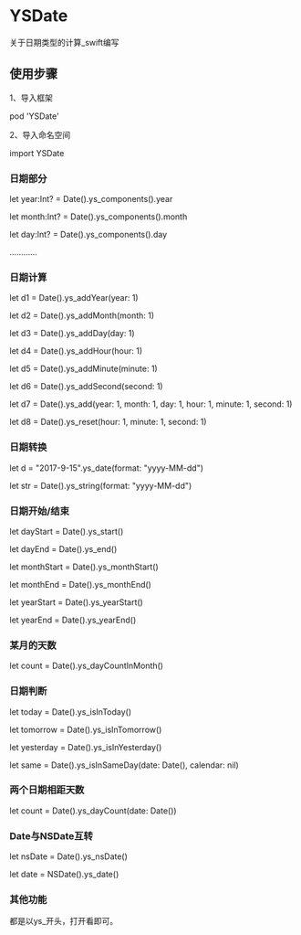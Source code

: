 # YSDate
关于日期类型的计算_swift编写

## 使用步骤 
1、导入框架

pod 'YSDate'

2、导入命名空间

import YSDate

### 日期部分
let year:Int? = Date().ys_components().year

let month:Int? = Date().ys_components().month

let day:Int? = Date().ys_components().day

…………

### 日期计算
let d1 = Date().ys_addYear(year: 1)

let d2 = Date().ys_addMonth(month: 1)

let d3 = Date().ys_addDay(day: 1)

let d4 = Date().ys_addHour(hour: 1)

let d5 = Date().ys_addMinute(minute: 1)

let d6 = Date().ys_addSecond(second: 1)

let d7 = Date().ys_add(year: 1, month: 1, day: 1, hour: 1, minute: 1, second: 1)

let d8 = Date().ys_reset(hour: 1, minute: 1, second: 1)

### 日期转换
let d = "2017-9-15".ys_date(format: "yyyy-MM-dd")

let str = Date().ys_string(format: "yyyy-MM-dd")

### 日期开始/结束
let dayStart = Date().ys_start()

let dayEnd = Date().ys_end()

let monthStart = Date().ys_monthStart()

let monthEnd = Date().ys_monthEnd()

let yearStart = Date().ys_yearStart()

let yearEnd = Date().ys_yearEnd()

### 某月的天数
let count = Date().ys_dayCountInMonth()

### 日期判断
let today = Date().ys_isInToday()

let tomorrow = Date().ys_isInTomorrow()

let yesterday = Date().ys_isInYesterday()

let same = Date().ys_isInSameDay(date: Date(), calendar: nil)

### 两个日期相距天数
let count = Date().ys_dayCount(date: Date())

### Date与NSDate互转
let nsDate = Date().ys_nsDate()

let date = NSDate().ys_date()

### 其他功能
都是以ys_开头，打开看即可。
